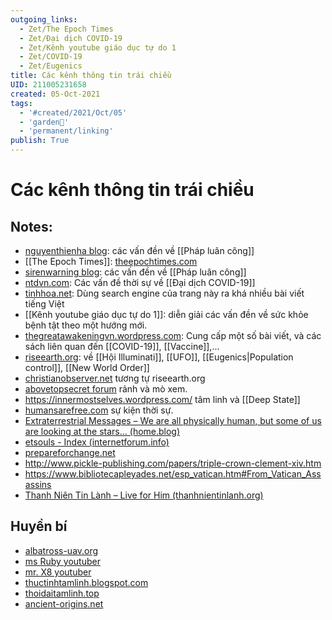 ```yaml
---
outgoing_links:
  - Zet/The Epoch Times
  - Zet/Đại dịch COVID-19
  - Zet/Kênh youtube giáo dục tự do 1
  - Zet/COVID-19
  - Zet/Eugenics
title: Các kênh thông tin trái chiều
UID: 211005231658
created: 05-Oct-2021
tags:
  - '#created/2021/Oct/05'
  - 'garden🏡'
  - 'permanent/linking'
publish: True
---
```

# Các kênh thông tin trái chiều

## Notes:
- [nguyenthienha blog](https://nguyenthienha.files.wordpress.com): các vấn đền về [[Pháp luân công]]
- [[The Epoch Times]]: [theepochtimes.com](https://www.theepochtimes.com/)
- [sirenwarning blog](https://sirenwarning.wordpress.com/blog/): các vấn đền về [[Pháp luân công]]
- [ntdvn.com](https://www.ntdvn.com/): Các vấn đề thời sự về [[Đại dịch COVID-19]]
- [tinhhoa.net](https://tinhhoa.net/illuminati-thong-tri-the-gioi-p-1-nguon-goc-va-ban-chat.html): Dùng search engine của trang này ra khá nhiều bài viết tiếng Việt
- [[Kênh youtube giáo dục tự do 1]]: diễn giải các vấn đền về sức khỏe bệnh tật theo một hướng mới.
- [thegreatawakeningvn.wordpress.com](https://thegreatawakeningvn.wordpress.com): Cung cấp một số bài viết, và các sách liên quan đến [[COVID-19]], [[Vaccine]],...
- [riseearth.org](https://riseearth.org): về [[Hội Illuminati]], [[UFO]], [[Eugenics|Population control]], [[New World Order]]
- [christianobserver.net](https://christianobserver.net/) tương tự riseearth.org
- [abovetopsecret forum](https://www.abovetopsecret.com/forum/index.php) rảnh và mò xem.
- https://innermostselves.wordpress.com/ tâm linh và [[Deep State]]
- [humansarefree.com](https://humansarefree.com/) sự kiện thời sự.
- [Extraterrestrial Messages – We are all physically human, but some of us are looking at the stars… (home.blog)](https://extraterrestrialbeing.home.blog/)
- [etsouls - Index (internetforum.info)](https://etsouls.internetforum.info/)
- [prepareforchange.net](https://prepareforchange.net/)
- http://www.pickle-publishing.com/papers/triple-crown-clement-xiv.htm
- https://www.bibliotecapleyades.net/esp_vatican.htm#From_Vatican_Assassins
- [Thanh Niên Tin Lành – Live for Him (thanhnientinlanh.org)](https://www.thanhnientinlanh.org/Christian/)

## Huyền bí
- [albatross-uav.org](https://albatross-uav.org)
- [ms Ruby youtuber](https://www.youtube.com/channel/UCU3F2ZrYI68UKPxaw63lrYg) 
- [mr. X8 youtuber](https://www.youtube.com/channel/UCoBU4P9mOn5Auwb5Mr9GR6w)
- [thuctinhtamlinh.blogspot.com](https://thuctinhtamlinh.blogspot.com/)
- [thoidaitamlinh.top](https://www.thoidaitamlinh.top/)
- [ancient-origins.net](https://www.ancient-origins.net/ancient-places-africa/adam-s-calendar-oldest-megalithic-site-world-003160)